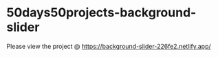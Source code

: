 # 50days50projects-background-slider

Please view the project @ https://background-slider-226fe2.netlify.app/

